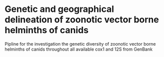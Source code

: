 # Genetic and geographical delineation of zoonotic vector borne helminths of canids
Pipline for the investigation the genetic diversity of zoonotic vector borne helminths of canids throughout all available cox1 and 12S  from GenBank
